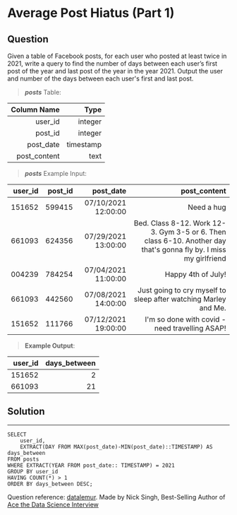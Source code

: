 # Average Post Hiatus (Part 1)

## **Question**

Given a table of Facebook posts, for each user who posted at least twice in 2021, write a query to find the number of days between each user’s first post of the year and last post of the year in the year 2021. Output the user and number of the days between each user's first and last post.

>***posts***  Table:

Column Name|Type|
---:|---:|
user_id|	integer
post_id|	integer
post_date|	timestamp
post_content|	text


>***posts*** Example Input:

user_id|	post_id|	post_date|	post_content
---:|---:|---:|---:|
151652|	599415|	07/10/2021 12:00:00|	Need a hug
661093|	624356|	07/29/2021 13:00:00|	Bed. Class 8-12. Work 12-3. Gym 3-5 or 6. Then class 6-10. Another day that's gonna fly by. I miss my girlfriend
004239|	784254|	07/04/2021 11:00:00|	Happy 4th of July!
661093|	442560|	07/08/2021 14:00:00|	Just going to cry myself to sleep after watching Marley and Me.
151652|	111766|	07/12/2021 19:00:00|	I'm so done with covid - need travelling ASAP!

>**Example Output**:

user_id|	days_between
---:|---:|
151652|	2
661093|	21

## Solution
---
    SELECT 
        user_id, 
        EXTRACT(DAY FROM MAX(post_date)-MIN(post_date)::TIMESTAMP) AS days_between 
    FROM posts
    WHERE EXTRACT(YEAR FROM post_date:: TIMESTAMP) = 2021
    GROUP BY user_id
    HAVING COUNT(*) > 1
    ORDER BY days_between DESC;


Question reference: [datalemur](https://datalemur.com/).
                    Made by Nick Singh, Best-Selling Author of [Ace the Data Science Interview](https://www.amazon.com/dp/0578973839?&linkCode=sl1&tag=datalemur-20&linkId=be42c7443fa05a3c9d783fee4e6f4762&language=en_US&ref_=as_li_ss_tl)
